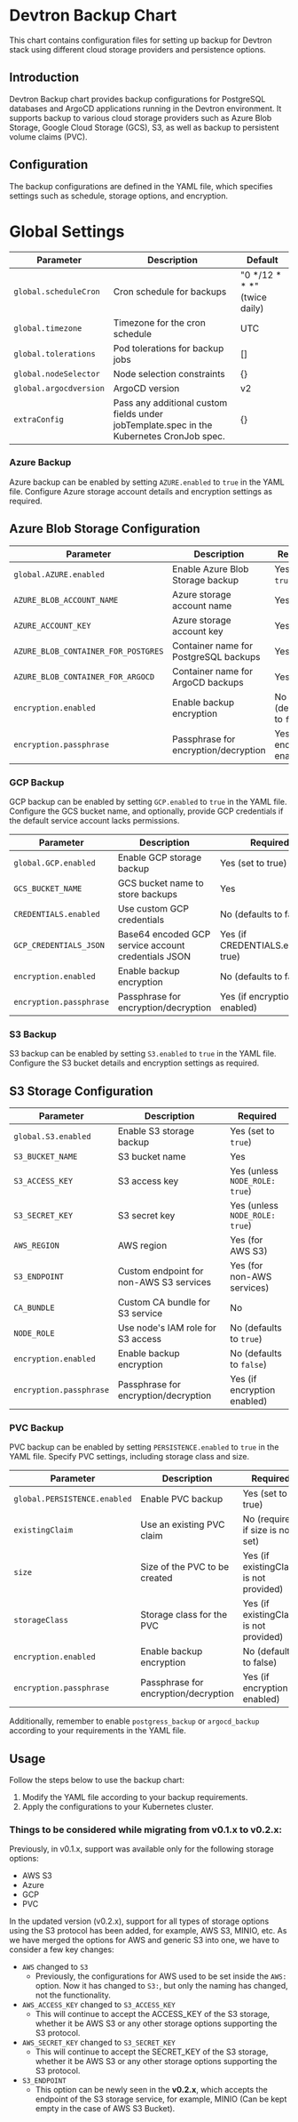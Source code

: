 # Devtron Backup Chart

This chart contains configuration files for setting up backup for Devtron stack using different cloud storage providers and persistence options.

## Introduction

Devtron Backup chart provides backup configurations for PostgreSQL databases and ArgoCD applications running in the Devtron environment. It supports backup to various cloud storage providers such as Azure Blob Storage, Google Cloud Storage (GCS), S3, as well as backup to persistent volume claims (PVC).

## Configuration

The backup configurations are defined in the YAML file, which specifies settings such as schedule, storage options, and encryption.

# Global Settings
| Parameter | Description | Default |
|-----------|-------------|---------|
| `global.scheduleCron` | Cron schedule for backups | "0 */12 * * *" (twice daily) |
| `global.timezone` | Timezone for the cron schedule | UTC |
| `global.tolerations` | Pod tolerations for backup jobs | [] |
| `global.nodeSelector` | Node selection constraints | {} |
| `global.argocdversion` | ArgoCD version | v2 |
| `extraConfig` | Pass any additional custom fields under jobTemplate.spec in the Kubernetes CronJob spec. | {} |

### Azure Backup

Azure backup can be enabled by setting `AZURE.enabled` to `true` in the YAML file. Configure Azure storage account details and encryption settings as required.

## Azure Blob Storage Configuration

| Parameter | Description | Required |
|-----------|-------------|----------|
| `global.AZURE.enabled` | Enable Azure Blob Storage backup | Yes (set to `true`) |
| `AZURE_BLOB_ACCOUNT_NAME` | Azure storage account name | Yes |
| `AZURE_ACCOUNT_KEY` | Azure storage account key | Yes |
| `AZURE_BLOB_CONTAINER_FOR_POSTGRES` | Container name for PostgreSQL backups | Yes |
| `AZURE_BLOB_CONTAINER_FOR_ARGOCD` | Container name for ArgoCD backups | Yes |
| `encryption.enabled` | Enable backup encryption | No (defaults to `false`) |
| `encryption.passphrase` | Passphrase for encryption/decryption | Yes (if encryption enabled) |

### GCP Backup

GCP backup can be enabled by setting `GCP.enabled` to `true` in the YAML file. Configure the GCS bucket name, and optionally, provide GCP credentials if the default service account lacks permissions.

Parameter | Description | Required
|-----------|-------------|----------|
|`global.GCP.enabled` | Enable GCP storage backup | Yes (set to true) |
|`GCS_BUCKET_NAME` | GCS bucket name to store backups | Yes |
|`CREDENTIALS.enabled` | Use custom GCP credentials | No (defaults to false) |
|`GCP_CREDENTIALS_JSON` | Base64 encoded GCP service account credentials JSON | Yes (if CREDENTIALS.enabled: true) |
|`encryption.enabled` | Enable backup encryption | No (defaults to false) |
|`encryption.passphrase` | Passphrase for encryption/decryption | Yes (if encryption is enabled) |

### S3 Backup

S3 backup can be enabled by setting `S3.enabled` to `true` in the YAML file. Configure the S3 bucket details and encryption settings as required. 

## S3 Storage Configuration

| Parameter | Description | Required |
|-----------|-------------|----------|
| `global.S3.enabled` | Enable S3 storage backup | Yes (set to `true`) |
| `S3_BUCKET_NAME` | S3 bucket name | Yes |
| `S3_ACCESS_KEY` | S3 access key | Yes (unless `NODE_ROLE: true`) |
| `S3_SECRET_KEY` | S3 secret key | Yes (unless `NODE_ROLE: true`) |
| `AWS_REGION` | AWS region | Yes (for AWS S3) |
| `S3_ENDPOINT` | Custom endpoint for non-AWS S3 services | Yes (for non-AWS services) |
| `CA_BUNDLE` | Custom CA bundle for S3 service | No |
| `NODE_ROLE` | Use node's IAM role for S3 access | No (defaults to `true`) |
| `encryption.enabled` | Enable backup encryption | No (defaults to `false`) |
| `encryption.passphrase` | Passphrase for encryption/decryption | Yes (if encryption enabled) |

### PVC Backup

PVC backup can be enabled by setting `PERSISTENCE.enabled` to `true` in the YAML file. Specify PVC settings, including storage class and size.

|Parameter | Description | Required |
|-----------|-------------|----------|
|`global.PERSISTENCE.enabled` | Enable PVC backup | Yes (set to true)|
|`existingClaim` | Use an existing PVC claim | No (required if size is not set)|
| `size` | Size of the PVC to be created | Yes (if existingClaim is not provided)|
|`storageClass` | Storage class for the PVC | Yes (if existingClaim is not provided)|
|`encryption.enabled` | Enable backup encryption | No (defaults to false)|
|`encryption.passphrase`| Passphrase for encryption/decryption | Yes (if encryption is enabled)|

Additionally, remember to enable `postgress_backup` or `argocd_backup` according to your requirements in the YAML file.

## Usage

Follow the steps below to use the backup chart:

1. Modify the YAML file according to your backup requirements.
2. Apply the configurations to your Kubernetes cluster.

### Things to be considered while migrating from v0.1.x to v0.2.x:

Previously, in v0.1.x, support was available only for the following storage options:
- AWS S3
- Azure
- GCP
- PVC

In the updated version (v0.2.x), support for all types of storage options using the S3 protocol has been added, for example, AWS S3, MINIO, etc.
As we have merged the options for AWS and generic S3 into one, we have to consider a few key changes:
- `AWS` changed to `S3`
    - Previously, the configurations for AWS used to be set inside the `AWS:` option. Now it has changed to `S3:`, but only the naming has changed, not the functionality. 
- `AWS_ACCESS_KEY` changed to `S3_ACCESS_KEY`
    - This will continue to accept the ACCESS_KEY of the S3 storage, whether it be AWS S3 or any other storage options supporting the S3 protocol.
- `AWS_SECRET_KEY` changed to `S3_SECRET_KEY`
    - This will continue to accept the SECRET_KEY of the S3 storage, whether it be AWS S3 or any other storage options supporting the S3 protocol.
- `S3_ENDPOINT`
    - This option can be newly seen in the **v0.2.x**, which accepts the endpoint of the S3 storage service, for example, MINIO (Can be kept empty in the case of AWS S3 Bucket).
